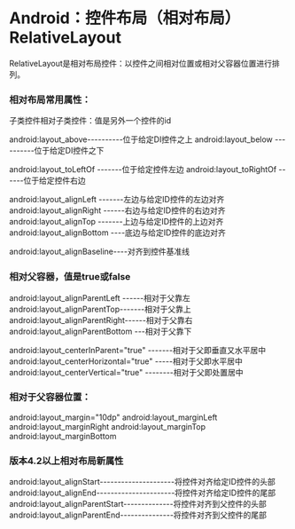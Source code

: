 # Android：控件布局（相对布局）RelativeLayout

RelativeLayout是相对布局控件：以控件之间相对位置或相对父容器位置进行排列。

 

### 相对布局常用属性：

子类控件相对子类控件：值是另外一个控件的id

android:layout_above----------位于给定DI控件之上
android:layout_below ----------位于给定DI控件之下

android:layout_toLeftOf -------位于给定控件左边
android:layout_toRightOf ------位于给定控件右边

android:layout_alignLeft -------左边与给定ID控件的左边对齐
android:layout_alignRight ------右边与给定ID控件的右边对齐
android:layout_alignTop -------上边与给定ID控件的上边对齐
android:layout_alignBottom ----底边与给定ID控件的底边对齐

android:layout_alignBaseline----对齐到控件基准线

### 相对父容器，值是true或false
android:layout_alignParentLeft ------相对于父靠左
android:layout_alignParentTop-------相对于父靠上
android:layout_alignParentRight------相对于父靠右
android:layout_alignParentBottom ---相对于父靠下

android:layout_centerInParent="true" -------相对于父即垂直又水平居中
android:layout_centerHorizontal="true" -----相对于父即水平居中
android:layout_centerVertical="true" --------相对于父即处置居中

### 相对于父容器位置：

android:layout_margin="10dp"
android:layout_marginLeft
android:layout_marginRight
android:layout_marginTop
android:layout_marginBottom

### 版本4.2以上相对布局新属性

android:layout_alignStart---------------------将控件对齐给定ID控件的头部
android:layout_alignEnd----------------------将控件对齐给定ID控件的尾部
android:layout_alignParentStart--------------将控件对齐到父控件的头部
android:layout_alignParentEnd---------------将控件对齐到父控件的尾部
